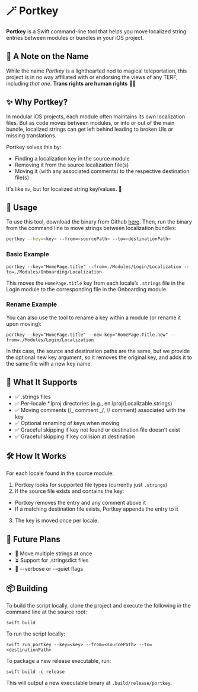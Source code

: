 # 🪄 Portkey

**Portkey** is a Swift command-line tool that helps you move localized string entries between modules or bundles in your iOS project.

## 💬 A Note on the Name

While the name _Portkey_ is a lighthearted nod to magical teleportation, this project is in no way affiliated with or endorsing the views of any TERF, including _that one_. **Trans rights are human rights** 🏳️‍⚧️

## ✨ Why Portkey?

In modular iOS projects, each module often maintains its own localization files. But as code moves between modules, or into or out of the main bundle, localized strings can get left behind leading to broken UIs or missing translations.

Portkey solves this by:

- Finding a localization key in the source module
- Removing it from the source localization file(s)
- Moving it (with any associated comments) to the respective destination file(s)

It's like `mv`, but for localized string key/values. 💫

## 🚀 Usage

To use this tool, download the binary from Github [here](https://github.com/rubencodes/Portkey/blob/main/portkey). Then, run the binary from the command line to move strings between localization bundles:

```bash
portkey --key=<key> --from=<sourcePath> --to=<destinationPath>
```

### Basic Example

```
portkey --key="HomePage.title" --from=./Modules/Login/Localization --to=./Modules/Onboarding/Localization
```

This moves the `HomePage.title` key from each locale’s `.strings` file in the Login module to the corresponding file in the Onboarding module.

### Rename Example

You can also use the tool to rename a key within a module (or rename it upon moving):

```
portkey --key="HomePage.title" --new-key="HomePage.Title.new" --from=./Modules/Login/Localization
```

In this case, the source and destination paths are the same, but we provide the optional new key argument, so it removes the original key, and adds it to the same file with a new key name.

## 🧠 What It Supports

- ✅ .strings files
- ✅ Per-locale \*.lproj directories (e.g., en.lproj/Localizable.strings)
- ✅ Moving comments (/_ comment _/, // comment) associated with the key
- ✅ Optional renaming of keys when moving
- ✅ Graceful skipping if key not found or destination file doesn’t exist
- ✅ Graceful skipping if key collision at destination

## 🛠 How It Works

For each locale found in the source module:

1. Portkey looks for supported file types (currently just `.strings`)
2. If the source file exists and contains the key:

- Portkey removes the entry and any comment above it
- If a matching destination file exists, Portkey appends the entry to it

3. The key is moved once per locale.

## 🔮 Future Plans

- 💨 Move multiple strings at once
- ⏳ Support for .stringsdict files
- 📣 --verbose or --quiet flags

## 📦 Building

To build the script locally, clone the project and execute the following in the command line at the source root:

```
swift build
```

To run the script locally:

```
swift run portkey --key=<key> --from=<sourcePath> --to=<destinationPath>
```

To package a new release executable, run:

```
swift build -c release
```

This will output a new executable binary at `.build/release/portkey`.
